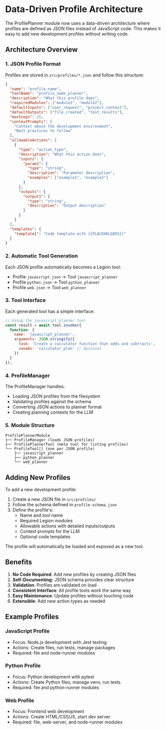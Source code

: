 # Data-Driven Profile Architecture

The ProfilePlanner module now uses a data-driven architecture where profiles are defined as JSON files instead of JavaScript code. This makes it easy to add new development profiles without writing code.

## Architecture Overview

### 1. JSON Profile Format

Profiles are stored in `src/profiles/*.json` and follow this structure:

```json
{
  "name": "profile-name",
  "toolName": "profile_name_planner",
  "description": "What this profile does",
  "requiredModules": ["module1", "module2"],
  "defaultInputs": ["user_request", "project_context"],
  "defaultOutputs": ["file_created", "test_results"],
  "maxSteps": 25,
  "contextPrompts": [
    "Context about the development environment",
    "Best practices to follow"
  ],
  "allowableActions": [
    {
      "type": "action_type",
      "description": "What this action does",
      "inputs": {
        "param1": {
          "type": "string",
          "description": "Parameter description",
          "examples": ["example1", "example2"]
        }
      },
      "outputs": {
        "output1": {
          "type": "string",
          "description": "Output description"
        }
      }
    }
  ],
  "templates": {
    "template1": "Code template with {{PLACEHOLDERS}}"
  }
}
```

### 2. Automatic Tool Generation

Each JSON profile automatically becomes a Legion tool:

- Profile `javascript.json` → Tool `javascript_planner`
- Profile `python.json` → Tool `python_planner`
- Profile `web.json` → Tool `web_planner`

### 3. Tool Interface

Each generated tool has a simple interface:

```javascript
// Using the javascript_planner tool
const result = await tool.invoke({
  function: {
    name: 'javascript_planner',
    arguments: JSON.stringify({
      task: 'Create a calculator function that adds and subtracts',
      saveAs: 'calculator_plan' // Optional
    })
  }
});
```

### 4. ProfileManager

The ProfileManager handles:
- Loading JSON profiles from the filesystem
- Validating profiles against the schema
- Converting JSON actions to planner format
- Creating planning contexts for the LLM

### 5. Module Structure

```
ProfilePlannerModule
├── ProfileManager (loads JSON profiles)
├── ProfilePlannerTool (meta tool for listing profiles)
└── ProfileTool[] (one per JSON profile)
    ├── javascript_planner
    ├── python_planner
    └── web_planner
```

## Adding New Profiles

To add a new development profile:

1. Create a new JSON file in `src/profiles/`
2. Follow the schema defined in `profile-schema.json`
3. Define the profile's:
   - Name and tool name
   - Required Legion modules
   - Allowable actions with detailed inputs/outputs
   - Context prompts for the LLM
   - Optional code templates

The profile will automatically be loaded and exposed as a new tool.

## Benefits

1. **No Code Required**: Add new profiles by creating JSON files
2. **Self-Documenting**: JSON schema provides clear structure
3. **Validation**: Profiles are validated on load
4. **Consistent Interface**: All profile tools work the same way
5. **Easy Maintenance**: Update profiles without touching code
6. **Extensible**: Add new action types as needed

## Example Profiles

### JavaScript Profile
- Focus: Node.js development with Jest testing
- Actions: Create files, run tests, manage packages
- Required: file and node-runner modules

### Python Profile  
- Focus: Python development with pytest
- Actions: Create Python files, manage venv, run tests
- Required: file and python-runner modules

### Web Profile
- Focus: Frontend web development
- Actions: Create HTML/CSS/JS, start dev server
- Required: file, web-server, and node-runner modules